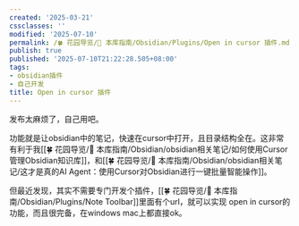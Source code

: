 ```yaml
---
created: '2025-03-21'
cssclasses: ''
modified: '2025-07-10'
permalink: /🍀 花园导览/🧰 本库指南/Obsidian/Plugins/Open in cursor 插件.md
publish: true
published: '2025-07-10T21:22:28.505+08:00'
tags:
- obsidian插件
- 自己开发
title: Open in cursor 插件
---
```

发布太麻烦了，自己用吧。

功能就是让obsidian中的笔记，快速在cursor中打开，且目录结构全在。这非常有利于我[[🍀 花园导览/🧰 本库指南/Obsidian/obsidian相关笔记/如何使用Cursor管理Obsidian知识库]]，和[[🍀 花园导览/🧰 本库指南/Obsidian/obsidian相关笔记/这才是真的AI Agent：使用Cursor对Obsidian进行一键批量智能操作]]。

但最近发现，其实不需要专门开发个插件，[[🍀 花园导览/🧰 本库指南/Obsidian/Plugins/Note Toolbar]]里面有个url，就可以实现 open in cursor的功能，而且很完备，在windows mac上都直接ok。
